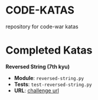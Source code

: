# CODE-KATAS
repository for code-war katas

# Completed Katas

**Reversed String (7th kyu)**
- **Module**: `reversed-string.py`
- **Tests**: `test-reversed-string.py`
- **URL**: [challenge url](https://www.codewars.com/kata/reversed-strings/train/python)
